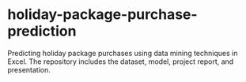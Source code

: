 # holiday-package-purchase-prediction
Predicting holiday package purchases using data mining techniques in Excel. The repository includes the dataset, model, project report, and presentation.
